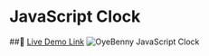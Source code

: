 #  JavaScript Clock
##🔗 [Live Demo Link](https://oyebenny.github.io/JavaScript-Clock/)
![OyeBenny JavaScript Clock](JSClock.gif)
